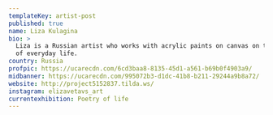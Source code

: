 ```yaml
---
templateKey: artist-post
published: true
name: Liza Kulagina
bio: >
  Liza is a Russian artist who works with acrylic paints on canvas on the themes
  of everyday life.
country: Russia
profpic: https://ucarecdn.com/6cd3baa8-8135-45d1-a561-b69b0f4903a9/
midbanner: https://ucarecdn.com/995072b3-d1dc-41b8-b211-29244a9b8a72/
website: http://project5152837.tilda.ws/
instagram: elizavetavs_art
currentexhibition: Poetry of life
---
```

